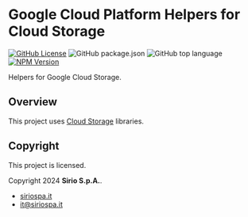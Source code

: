 # Google Cloud Platform Helpers for Cloud Storage

[![GitHub License](https://img.shields.io/github/license/siriospa/gcp-helpers-storage)](https://github.com/siriospa/gcp-helpers-storage?tab=Apache-2.0-1-ov-file)
![GitHub package.json](https://img.shields.io/github/package-json/version/siriospa/gcp-helpers-storage)
![GitHub top language](https://img.shields.io/github/languages/top/siriospa/gcp-helpers-storage)
[![NPM Version](https://img.shields.io/npm/v/%40siriospa%2Fgcp-helpers-storage)](https://www.npmjs.com/package/@siriospa/gcp-helpers-storage)

Helpers for Google Cloud Storage.

## Overview

This project uses [Cloud Storage](https://cloud.google.com/storage/docs) libraries.

## Copyright

This project is licensed.

Copyright 2024 **Sirio S.p.A.**.

- [siriospa.it](https://www.siriospa.it/)
- [it@siriospa.it](mailto:it@siriospa.it)
